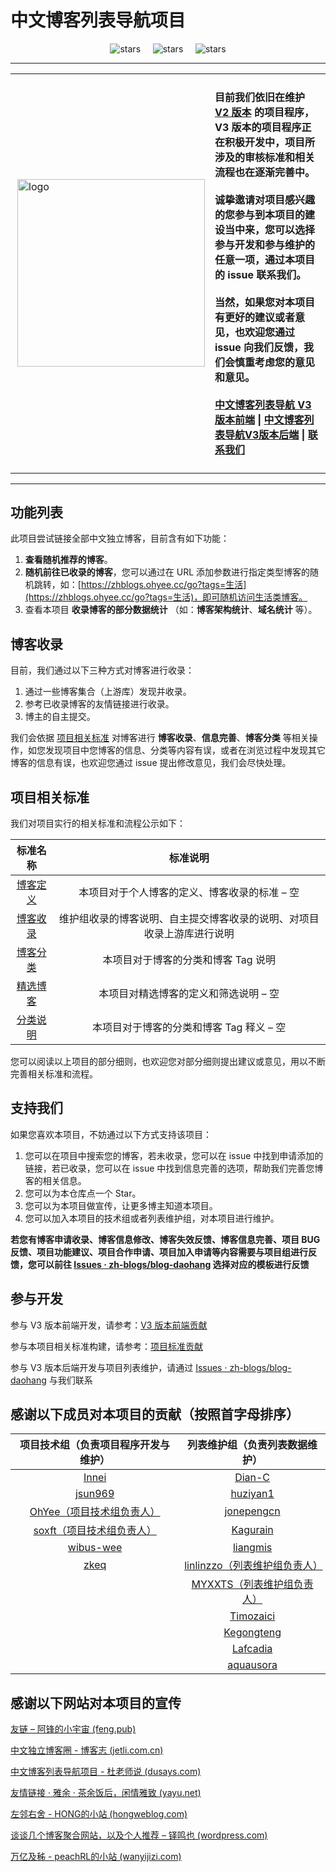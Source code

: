 # 中文博客列表导航项目

<div align="center">
<img src="https://img.shields.io/github/stars/zh-blogs/blog-daohang?style=for-the-badge" referrerpolicy="no-referrer" alt="stars">&nbsp;&nbsp;&nbsp;&nbsp;
<img src="https://img.shields.io/badge/%E7%9B%AE%E5%89%8D%E7%89%88%E6%9C%AC-V2-reen?style=for-the-badge" referrerpolicy="no-referrer" alt="stars">&nbsp;&nbsp;&nbsp;&nbsp;
<img src="https://img.shields.io/badge/%E5%BC%80%E5%8F%91%E4%B8%AD-V3-orange?style=for-the-badge" referrerpolicy="no-referrer" alt="stars">
</div>

---

<table>
<td>
 <img align="right" src="./assets/logo.png" alt="logo" width="300px"/>
</td>
<td>
 <h4>
        <p>
        目前我们依旧在维护 <a href="https://github.com/zh-blogs/v2">V2 版本</a> 的项目程序，V3 版本的项目程序正在积极开发中，项目所涉及的审核标准和相关流程也在逐渐完善中。<br/><br/>
        诚挚邀请对项目感兴趣的您参与到本项目的建设当中来，您可以选择<b>参与开发</b>和<b>参与维护</b>的任意一项，通过本项目的 issue 联系我们。<br/><br/>
        当然，如果您对本项目有更好的建议或者意见，也欢迎您通过 issue 向我们反馈，我们会慎重考虑您的意见和意见。<br/><br/>
        <a href="https://github.com/zh-blogs/frontend">中文博客列表导航 V3 版本前端</a>  |  <a href="https://github.com/zh-blogs/backend">中文博客列表导航V3版本后端</a>  |  <a href="https://github.com/zh-blogs/blog-daohang/issues/new/choose">联系我们</a>
        </p>
    </h4>
</td>
</table>

---

## 功能列表

此项目尝试链接全部中文独立博客，目前含有如下功能：

1. **查看随机推荐的博客**。
2. **随机前往已收录的博客**，您可以通过在 URL 添加参数进行指定类型博客的随机跳转，如：[https://zhblogs.ohyee.cc/go?tags=生活](https://zhblogs.ohyee.cc/go?tags=生活)，即可随机访问生活类博客。
3. 查看本项目 **收录博客的部分数据统计** （如：**博客架构统计**、**域名统计** 等）。

## 博客收录

目前，我们通过以下三种方式对博客进行收录：

1. 通过一些博客集合（上游库）发现并收录。
2. 参考已收录博客的友情链接进行收录。
3. 博主的自主提交。

我们会依据 [项目相关标准](#项目相关标准) 对博客进行 **博客收录**、**信息完善**、**博客分类** 等相关操作，如您发现项目中您博客的信息、分类等内容有误，或者在浏览过程中发现其它博客的信息有误，也欢迎您通过 issue 提出修改意见，我们会尽快处理。

## 项目相关标准

我们对项目实行的相关标准和流程公示如下：

|               标准名称               |                           标准说明                           |
| :----------------------------------: | :----------------------------------------------------------: |
| [博客定义](./document/Definition.md) |        本项目对于个人博客的定义、博客收录的标准 – 空         |
|   [博客收录](./document/Include.md)   | 维护组收录的博客说明、自主提交博客收录的说明、对项目收录上游库进行说明 |
|    [博客分类](./document/Tag.md)     |             本项目对于博客的分类和博客 Tag 说明              |
|  [精选博客](./document/Selected.md)  |            本项目对精选博客的定义和筛选说明 – 空             |
|  [分类说明](./document/TagsInfo.md)  |           本项目对于博客的分类和博客 Tag 释义 – 空           |

您可以阅读以上项目的部分细则，也欢迎您对部分细则提出建议或意见，用以不断完善相关标准和流程。

## 支持我们

如果您喜欢本项目，不妨通过以下方式支持该项目：

1. 您可以在项目中搜索您的博客，若未收录，您可以在 issue 中找到申请添加的链接，若已收录，您可以在 issue 中找到信息完善的选项，帮助我们完善您博客的相关信息。
2. 您可以为本仓库点一个 Star。
3. 您可以为本项目做宣传，让更多博主知道本项目。
4. 您可以加入本项目的技术组或者列表维护组，对本项目进行维护。

**若您有博客申请收录、博客信息修改、博客失效反馈、博客信息完善、项目 BUG 反馈、项目功能建议、项目合作申请、项目加入申请等内容需要与项目组进行反馈，您可以前往 [Issues · zh-blogs/blog-daohang](https://github.com/zh-blogs/blog-daohang/issues/new/choose) 选择对应的模板进行反馈**

## 参与开发

参与 V3 版本前端开发，请参考：[V3 版本前端贡献](https://github.com/zh-blogs/frontend/blob/main/CONTRIBUTING.md)

参与本项目相关标准构建，请参考：[项目标准贡献](./CONTRIBUTING.md)

参与 V3 版本后端开发与项目列表维护，请通过 [Issues · zh-blogs/blog-daohang](https://github.com/zh-blogs/blog-daohang/issues/new/choose) 与我们联系

## 感谢以下成员对本项目的贡献（按照首字母排序）

|         项目技术组（负责项目程序开发与维护）          |                列表维护组（负责列表数据维护）                 |
| :---------------------------------------------------: | :-----------------------------------------------------------: |
|           [Innei](https://github.com/Innei)           |              [Dian-C](https://github.com/Dian-C)              |
|         [jsun969](https://github.com/jsun969)         |            [huziyan1](https://github.com/huziyan1)            |
| [OhYee（项目技术组负责人）](https://github.com/OhYee) |          [jonepengcn](https://github.com/jonepengcn)          |
| [soxft（项目技术组负责人）](https://github.com/soxft) |            [Kagurain](https://github.com/Kagurain)            |
|       [wibus-wee](https://github.com/wibus-wee)       |            [liangmis](https://github.com/liangmis)            |
|            [zkeq](https://github.com/zkeq)            | [linlinzzo（列表维护组负责人）](https://github.com/linlinzzo) |
|                                                       |    [MYXXTS（列表维护组负责人）](https://github.com/MYXXTS)    |
|                                                       |           [Timozaici](https://github.com/Timozaici)           |
|                                                       |           [Kegongteng](https://github.com/gtxykn0504)  |
|                                                       |           [Lafcadia](https://github.com/Lafcadia)              |
|                                                       |           [aquausora](https://github.com/aquausora)       |

## 感谢以下网站对本项目的宣传

[友链 – 阿锋的小宇宙 (feng.pub)](https://feng.pub/links)

[中文独立博客圈 - 博客志 (jetli.com.cn)](http://www.jetli.com.cn/quan.html)

[中文博客列表导航项目 - 杜老师说 (dusays.com)](https://dusays.com/494/)

[友情链接 · 雅余 · 茶余饭后，闲情雅致 (yayu.net)](https://www.yayu.net/links/)

[左邻右舍 - HONG的小站 (hongweblog.com)](https://hongweblog.com/friend)

[谈谈几个博客聚合网站，以及个人推荐 – 铎鸣也 (wordpress.com)](https://zhengduo.wordpress.com/2022/12/09/zh-blogs-site-link/)

[万亿及秭 - peachRL的小站 (wanyijizi.com)](https://wanyijizi.com/)
